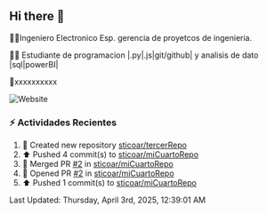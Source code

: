 ## Hi there 👋



👨‍💻Ingeniero Electronico Esp. gerencia de proyetcos de ingenieria.

👨‍🎓 Estudiante de programacion |.py|.js|git/github| y analisis de dato |sql|powerBI|

📱xxxxxxxxxx

![Website](https://img.shields.io/website?url=https%3A%2F%2Fwww.linkedin.com%2Fin%2Fstivenson-corredor-aa7382293%2F)


### :zap: Actividades Recientes
<!--RECENT_ACTIVITY:start-->
1. 📔 Created new repository [sticoar/tercerRepo](https://github.com/sticoar/tercerRepo)<br>
2. ⬆️ Pushed 4 commit(s) to [sticoar/miCuartoRepo](https://github.com/sticoar/miCuartoRepo)<br>
3. 🎉 Merged PR [#2](https://github.com/sticoar/miCuartoRepo/pull/2) in [sticoar/miCuartoRepo](https://github.com/sticoar/miCuartoRepo)<br>
4. 💪 Opened PR [#2](https://github.com/sticoar/miCuartoRepo/pull/2) in [sticoar/miCuartoRepo](https://github.com/sticoar/miCuartoRepo)<br>
5. ⬆️ Pushed 1 commit(s) to [sticoar/miCuartoRepo](https://github.com/sticoar/miCuartoRepo)<br>
<!--RECENT_ACTIVITY:end-->
<!--RECENT_ACTIVITY:last_update-->
Last Updated: Thursday, April 3rd, 2025, 12:39:01 AM
<!--RECENT_ACTIVITY:last_update_end-->

<!--
**sticoar/sticoar** is a ✨ _special_ ✨ repository because its `README.md` (this file) appears on your GitHub profile.

Here are some ideas to get you started:

- 🔭 I’m currently working on ...
- 🌱 I’m currently learning ...
- 👯 I’m looking to collaborate on ...
- 🤔 I’m looking for help with ...
- 💬 Ask me about ...
- 📫 How to reach me: ...
- 😄 Pronouns: ...
- ⚡ Fun fact: ...
-->

